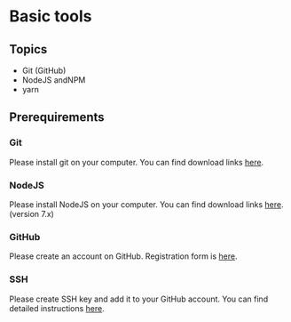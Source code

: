 # Basic tools

## Topics
* Git (GitHub)
* NodeJS andNPM
* yarn

## Prerequirements

### Git
Please install git on your computer. You can find download links [here](https://git-scm.com/downloads).

### NodeJS
Please install NodeJS on your computer. You can find download links [here](https://nodejs.org/en/download/current/). (version 7.x)

### GitHub
Please create an account on GitHub. Registration form is [here](https://github.com/join).

### SSH
Please create SSH key and add it to your GitHub account. You can find detailed instructions [here](https://help.github.com/articles/connecting-to-github-with-ssh/).

